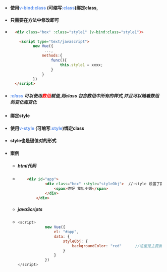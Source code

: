- #### 使用<font color='cornflowerblue'>v-bind:class</font> (可缩写<font color='cornflowerblue'>:class</font>)绑定class,

- #### 只需要在方法中修改即可

- ```html
  	<div class="box" :class="style1" (v-bind:class="style1")>
          
      <script type="text/javascript">
  			new Vue({
  				 ...,
  				methods:{
                  	func(){
                  		this.style1 = xxxx;
              		}
              	}                
  			})
  	</script>
  ```

- ##### <font color='cornflowerblue'>:class</font> 可以使用<font color='red'>数组</font>赋值,则class 包含数组中所有的样式,并且可以随着数组的变化而变化





- #### 绑定style

- #### 使用<font color='cornflowerblue'>v-style</font> (可缩写<font color='cornflowerblue'>:style</font>)绑定class

- #### style也是键值对的形式

- #### 案例

  - ##### html代码

  - ```html
    	<div id="app">
    			<div class="box" :style="styleObj">  //:style 设置了数据绑定
    				<span>你好 我叫小娜</span>
    			</div>
    		</div>
    ```

  - ##### javaScripts

  - ```javascript
    <script>
    			new Vue({
    				el: "#app",
    				data: {
    					styleObj: {
    						backgroundColor: "red"		//这里是主要展示代码
    					}
    				}
    			})
    </script>
    ```

    

